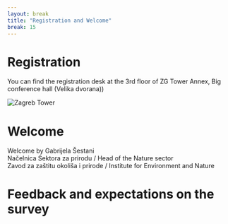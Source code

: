 ```yaml
---
layout: break
title: "Registration and Welcome"
break: 15 
---
```


# Registration

You can find the registration desk at the 3rd floor of ZG Tower Annex, Big conference hall (Velika dvorana))

![Zagreb Tower](https://upload.wikimedia.org/wikipedia/commons/thumb/7/7a/Zagrebtower_2011-may.jpg/800px-Zagrebtower_2011-may.jpg)


# Welcome

Welcome by Gabrijela Šestani   
Načelnica Sektora za prirodu / Head of the Nature sector <br>
Zavod za zaštitu okoliša i prirode / Institute for Environment and Nature


# Feedback and expectations on the survey

